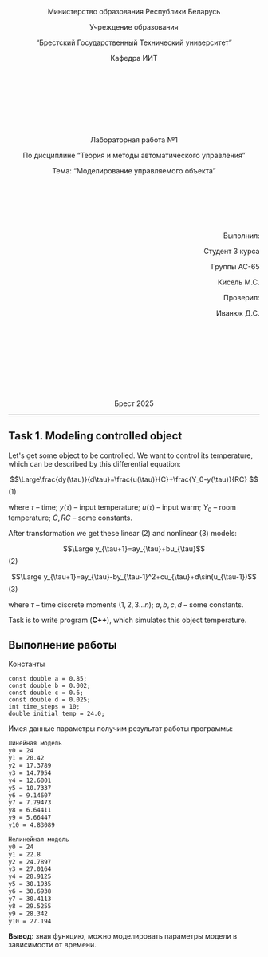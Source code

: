 <p align="center"> Министерство образования Республики Беларусь</p>
<p align="center">Учреждение образования</p>
<p align="center">“Брестский Государственный Технический университет”</p>
<p align="center">Кафедра ИИТ</p>
<br><br><br><br><br><br><br>
<p align="center">Лабораторная работа №1</p>
<p align="center">По дисциплине “Теория и методы автоматического управления”</p>
<p align="center">Тема: “Моделирование управляемого объекта”</p>
<br><br><br><br><br>
<p align="right">Выполнил:</p>
<p align="right">Студент 3 курса</p>
<p align="right">Группы АС-65</p>
<p align="right">Кисель М.С.</p>
<p align="right">Проверил:</p>
<p align="right">Иванюк Д.С.</p>
<br><br><br><br><br><br><br><br>
<p align="center">Брест 2025</p>

---
## Task 1. Modeling controlled object
Let's get some object to be controlled. We want to control its temperature, which can be described by this differential equation:

$$\Large\frac{dy(\tau)}{d\tau}=\frac{u(\tau)}{C}+\frac{Y_0-y(\tau)}{RC} $$ (1)

where $\tau$ – time; $y(\tau)$ – input temperature; $u(\tau)$ – input warm; $Y_0$ – room temperature; $C,RC$ – some constants.

After transformation we get these linear (2) and nonlinear (3) models:

$$\Large y_{\tau+1}=ay_{\tau}+bu_{\tau}$$ (2)

$$\Large y_{\tau+1}=ay_{\tau}-by_{\tau-1}^2+cu_{\tau}+d\sin(u_{\tau-1})$$ (3)

where $\tau$ – time discrete moments ($1,2,3{\dots}n$); $a,b,c,d$ – some constants.

Task is to write program (**С++**), which simulates this object temperature.

## Выполнение работы
Константы  
```
const double a = 0.85;
const double b = 0.002;
const double c = 0.6;
const double d = 0.025;
int time_steps = 10;
double initial_temp = 24.0;
```
Имея данные параметры получим результат работы программы:
```bash
Линейная модель
y0 = 24
y1 = 20.42
y2 = 17.3789
y3 = 14.7954
y4 = 12.6001
y5 = 10.7337
y6 = 9.14607
y7 = 7.79473
y8 = 6.64411
y9 = 5.66447
y10 = 4.83089

Нелинейная модель
y0 = 24
y1 = 22.8
y2 = 24.7897
y3 = 27.0164
y4 = 28.9125
y5 = 30.1935
y6 = 30.6938
y7 = 30.4113
y8 = 29.5255
y9 = 28.342
y10 = 27.194
```
**Вывод:** зная функцию, можно моделировать параметры модели в зависимости от времени.
